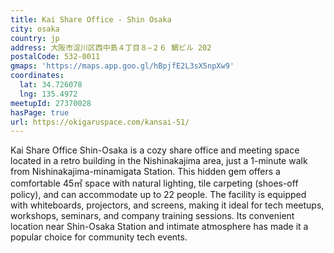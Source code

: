```yaml
---
title: Kai Share Office - Shin Osaka
city: osaka
country: jp
address: 大阪市淀川区西中島４丁目８−２６ 鯛ビル 202
postalCode: 532-0011
gmaps: 'https://maps.app.goo.gl/hBpjfE2L3sX5npXw9'
coordinates:
  lat: 34.726078
  lng: 135.4972
meetupId: 27370028
hasPage: true
url: https://okigaruspace.com/kansai-51/
---
```


Kai Share Office Shin-Osaka is a cozy share office and meeting space located in a retro building in the Nishinakajima area, just a 1-minute walk from Nishinakajima-minamigata Station. This hidden gem offers a comfortable 45㎡ space with natural lighting, tile carpeting (shoes-off policy), and can accommodate up to 22 people. The facility is equipped with whiteboards, projectors, and screens, making it ideal for tech meetups, workshops, seminars, and company training sessions. Its convenient location near Shin-Osaka Station and intimate atmosphere has made it a popular choice for community tech events.

